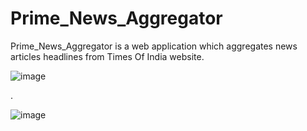 # Prime_News_Aggregator

 Prime_News_Aggregator is a web application which aggregates news articles headlines from Times Of India website.
 
 
 ![image](https://user-images.githubusercontent.com/83420072/119280794-8b92ee80-bc50-11eb-80d8-79fdcf89289d.png)
 
 
 
 
 
 
 .
 
 
 
 
 

![image](https://user-images.githubusercontent.com/83420072/119280803-a36a7280-bc50-11eb-9bd9-223fe2f1f1d6.png)

 
 
 
